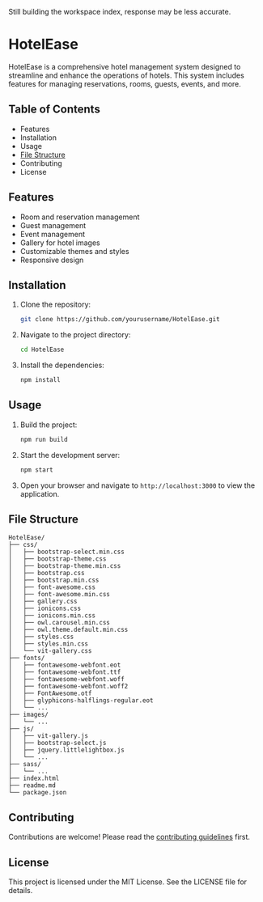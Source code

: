 Still building the workspace index, response may be less accurate.

# HotelEase

HotelEase is a comprehensive hotel management system designed to streamline and enhance the operations of hotels. This system includes features for managing reservations, rooms, guests, events, and more.

## Table of Contents

- Features
- Installation
- Usage
- [File Structure](#file-structure)
- Contributing
- License

## Features

- Room and reservation management
- Guest management
- Event management
- Gallery for hotel images
- Customizable themes and styles
- Responsive design

## Installation

1. Clone the repository:
    ```sh
    git clone https://github.com/yourusername/HotelEase.git
    ```
2. Navigate to the project directory:
    ```sh
    cd HotelEase
    ```
3. Install the dependencies:
    ```sh
    npm install
    ```

## Usage

1. Build the project:
    ```sh
    npm run build
    ```
2. Start the development server:
    ```sh
    npm start
    ```
3. Open your browser and navigate to `http://localhost:3000` to view the application.

## File Structure

```
HotelEase/
├── css/
│   ├── bootstrap-select.min.css
│   ├── bootstrap-theme.css
│   ├── bootstrap-theme.min.css
│   ├── bootstrap.css
│   ├── bootstrap.min.css
│   ├── font-awesome.css
│   ├── font-awesome.min.css
│   ├── gallery.css
│   ├── ionicons.css
│   ├── ionicons.min.css
│   ├── owl.carousel.min.css
│   ├── owl.theme.default.min.css
│   ├── styles.css
│   ├── styles.min.css
│   └── vit-gallery.css
├── fonts/
│   ├── fontawesome-webfont.eot
│   ├── fontawesome-webfont.ttf
│   ├── fontawesome-webfont.woff
│   ├── fontawesome-webfont.woff2
│   ├── FontAwesome.otf
│   ├── glyphicons-halflings-regular.eot
│   └── ...
├── images/
│   └── ...
├── js/
│   ├── vit-gallery.js
│   ├── bootstrap-select.js
│   ├── jquery.littlelightbox.js
│   └── ...
├── sass/
│   └── ...
├── index.html
├── readme.md
└── package.json
```

## Contributing

Contributions are welcome! Please read the [contributing guidelines](CONTRIBUTING.md) first.

## License

This project is licensed under the MIT License. See the LICENSE file for details.
